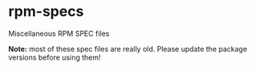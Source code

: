 rpm-specs
=========

Miscellaneous RPM SPEC files

**Note:** most of these spec files are really old. Please update the package versions before using them!
